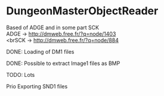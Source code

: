 # DungeonMasterObjectReader
Based of ADGE and in some part SCK
<br>ADGE -> http://dmweb.free.fr/?q=node/1403</br>
<brSCK -> http://dmweb.free.fr/?q=node/884</br>

DONE: Loading of DM1 files

DONE: Possible to extract Image1 files as BMP

TODO: Lots

Prio Exporting SND1 files
